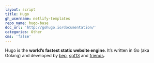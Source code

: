```yaml
---
layout: script
title: Hugo
gh_username: netlify-templates
repo_name: hugo-base
doc_url: 'http://gohugo.io/documentation/'
categories: Other
cms: 'false'
---
```

Hugo is the **world’s fastest static website engine**. It’s written in Go (aka Golang) and developed by [bep](https://github.com/bep), [spf13](https://github.com/spf13) and [friends](https://github.com/gohugoio/hugo/graphs/contributors).
